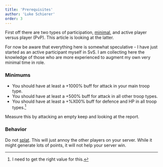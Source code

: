 ```yaml
---
title: 'Prerequisites'
author: 'Luke Schierer'
order: 3
---
```


First off there are two types of participation, [minimal][], and active player
versus player (PvP). This article is looking at the latter.

[minimal]: ../minimal

For now be aware that everything here is somewhat speculative - I have just started
as an active participant myself in SvS. I am collecting here the knowledge of those
who are more experienced to augment my own very minimal time in role.

### Minimums

- You should have at least a +1000% buff for attack in your main troop type.
- You should have at least a +500% buff for attack in all other troop types.
- You should have at least a +%X00% buff for defence and HP in all troop types.[^fixme]

Measure this by attacking an empty keep and looking at the report.

### Behavior

Do not [splat][]. This will just annoy the other players on your server. While
it might generate lots of points, it will not help your server win.

[splat]: /Reference/Glossary#spat

[^fixme]: I need to get the right value for this.
